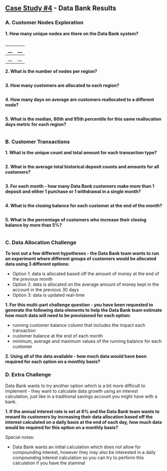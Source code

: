 ## [Case Study #4](https://8weeksqlchallenge.com/case-study-4/) - Data Bank Results

### A. Customer Nodes Exploration

**1. How many unique nodes are there on the Data Bank system?**
```sql 
```
| __ | __ |
| -------- | ----------- |
| __       | __     |

**2. What is the number of nodes per region?**
```sql 
```

**3. How many customers are allocated to each region?**
```sql 
```

**4. How many days on average are customers reallocated to a different node?**
```sql 
```

**5. What is the median, 80th and 95th percentile for this same reallocation days metric for each region?**
```sql 
```


### B. Customer Transactions
**1. What is the unique count and total amount for each transaction type?**
```sql 
```

**2. What is the average total historical deposit counts and amounts for all customers?**
```sql 
```

**3. For each month - how many Data Bank customers make more than 1 deposit and either 1 purchase or 1 withdrawal in a single month?**
```sql 
```

**4. What is the closing balance for each customer at the end of the month?**
```sql 
```

**5. What is the percentage of customers who increase their closing balance by more than 5%?**
```sql 
```



### C. Data Allocation Challenge
**To test out a few different hypotheses - the Data Bank team wants to run an experiment where different groups of customers would be allocated data using 3 different options:**
  - Option 1: data is allocated based off the amount of money at the end of the previous month
  - Option 2: data is allocated on the average amount of money kept in the account in the previous 30 days
  - Option 3: data is updated real-time

**1. For this multi-part challenge question - you have been requested to generate the following data elements to help the Data Bank team estimate how much data will need to be provisioned for each option:**
  - running customer balance column that includes the impact each transaction
  - customer balance at the end of each month
  - minimum, average and maximum values of the running balance for each customer
 
**2. Using all of the data available - how much data would have been required for each option on a monthly basis?**


### D. Extra Challenge
Data Bank wants to try another option which is a bit more difficult to implement - they want to calculate data growth using an interest calculation, just like in a traditional savings account you might have with a bank.

**1. If the annual interest rate is set at 6% and the Data Bank team wants to reward its customers by increasing their data allocation based off the interest calculated on a daily basis at the end of each day, how much data would be required for this option on a monthly basis?**

Special notes:
  - Data Bank wants an initial calculation which does not allow for compounding interest, however they may also be interested in a daily compounding interest calculation so you can try to perform this calculation if you have the stamina! 
